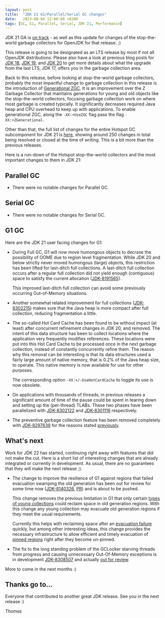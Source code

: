 ```yaml
---
layout: post
title:  "JDK 21 G1/Parallel/Serial GC changes"
date:   2023-08-04 12:00:00 +0200
tags: [GC, G1, Parallel, Serial, JDK 21, Performance]
---
```


JDK 21 GA is [on track](https://openjdk.java.net/projects/jdk/21/) - as well as this update for changes of the stop-the-world garbage collectors for OpenJDK for that release. ;)

This release is going to be designated as an LTS release by most if not all OpenJDK distributions. Please also have a look at previous blog posts for [JDK 18](/2022/03/14/jdk18-g1-parallel-gc-changes.html), [JDK 19](/2022/09/16/jdk19-g1-parallel-gc-changes.html), and [JDK 20](/2023/03/14/jdk20-g1-parallel-gc-changes.html) to get more details about what the upgrade from the last LTS, JDK 17, offers you in the garbage collection area.

Back to this release, before looking at stop-the-world garbage collectors, probably the most impactful change to garbage collection in this release is the introduction of [Generational ZGC](https://openjdk.org/jeps/439). It is an improvement over the Z Garbage Collector that maintains generations for young and old objects like the stop-the-world collectors, focusing garbage collection work on where most garbage is created typically. It significantly decreases required Java heap and CPU overhead to keep up with applications. To enable generational ZGC, along the `-XX:+UseZGC` flag pass the flag `-XX:+ZGenerational`.

Other than that, the full list of changes for the entire Hotspot GC subcomponent for JDK 21 is [here](https://bugs.openjdk.org/issues/?jql=project%20%3D%20JDK%20AND%20issuetype%20in%20standardIssueTypes()%20AND%20status%20in%20(Resolved%2C%20Closed)%20AND%20fixVersion%20%3D%20%2221%22%20AND%20component%20%3D%20hotspot%20AND%20Subcomponent%20in%20(gc)), showing around 250 changes in total being resolved or closed at the time of writing. This is a bit more than the previous releases.

Here is a run-down of the Hotspot stop-the-world collectors and the most important changes to them in JDK 21:

## Parallel GC

  * There were no notable changes for Parallel GC.

## Serial GC

  * There were no notable changes for Serial GC.

## G1 GC

Here are the JDK 21 user facing changes for G1:

  * During Full GC, G1 will now move humongous objects to decrase the possibility of OOME due to region level fragmentation. While JDK 20 and below strictly never moved humongous (large) objects, this restriction has been lifted for last-ditch full collections. A last-ditch full collection occurs after a regular full collection did not yield enough (contiguous) space to satisfy the current allocation ([JDK-8191565](https://bugs.openjdk.org/browse/JDK-8191565)). 
  
    This improved last-ditch full collection can avoid some previously occurring Out-of-Memory situations.

  * Another somewhat related improvement for full collections ([JDK-8302215](https://bugs.openjdk.org/browse/JDK-8302215)) makes sure that the Java heap is more compact after full collection, reducing fragmentation a little.

  * The so-called Hot Card Cache has been found to be without impact (at least) after concurrent refinement changes in JDK 20, and removed. The intent of this data structure has been to collect locations where the application very frequently modifies references. These locations were put into this Hot Card Cache to be processed once in the next garbage collection, instead of constantly concurrently refine them. The reason why this removal can be interesting is that its data structures used a fairly large amount of native memory, that is 0.2% of the Java heap size, to operate. This native memory is now available for use for other purposes.

    The corresponding option `-XX:+/-UseHotCardCache` to toggle its use is now obsolete.

  * On applications with thousands of threads, in previous releases a significant amount of time of the pause could be spent in tearing down and setting up the (per-thread) TLABs. These two phases have been parallelized with [JDK-8302122](https://bugs.openjdk.org/browse/JDK-8302122) and [JDK-8301116](https://bugs.openjdk.org/browse/JDK-8301116) respectively.

  * The preventive garbage collection feature has been removed completely with [JDK-8297639](https://bugs.openjdk.org/browse/JDK-8297639) for the reasons stated [previously](/2023/03/14/jdk20-g1-parallel-gc-changes.html#preventive).

## What's next

Work for JDK 22 has started, continuing right away with features that did not make the cut. Here is a short list of interesting changes that are already integrated or currently in development. As usual, there are no guarantees that they will make the next release ;).

  * The change to improve the resilience of G1 against regions that failed evacuation swamping the old generation has been out for review for some time now ([JDK-8140326](https://bugs.openjdk.org/browse/JDK-8140326), [PR](https://github.com/openjdk/jdk/pull/14220)) and is about to be pushed.

    This change removes the previous limitation in G1 that only certain [types of young collections](https://docs.oracle.com/en/java/javase/20/gctuning/garbage-first-g1-garbage-collector1.html#GUID-F1BE86FA-3EDC-4D4F-BDB4-4B044AD83180) could reclaim space in old generation regions. With this change any young collection may evacuate old generation regions if they meet the usual requirements.
    
    Currently this helps with reclaiming space after an [evacuation failure](https://docs.oracle.com/en/java/javase/20/gctuning/garbage-first-g1-garbage-collector1.html#GUID-BE157AF6-29E7-461A-82CF-50C1978785DA) quickly, but among other interesting ideas, this change provides the necessary infrastructure to allow efficient and timely evacuation of [pinned regions](https://openjdk.org/jeps/423) right after they become un-pinned.

  * The fix to the long standing problem of the GCLocker starving threads from progress and causing unnecessary Out-Of-Memory exceptions is in development [JDK-8308507](https://bugs.openjdk.org/browse/JDK-8308507) and actually [out for review](https://github.com/openjdk/jdk/pull/14077).

More to come in the next months :)

## Thanks go to…

Everyone that contributed to another great JDK release. See you in the next release :)

*Thomas*
